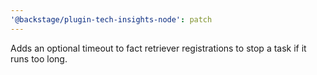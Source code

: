 ```yaml
---
'@backstage/plugin-tech-insights-node': patch
---
```


Adds an optional timeout to fact retriever registrations to stop a task if it runs too long.
